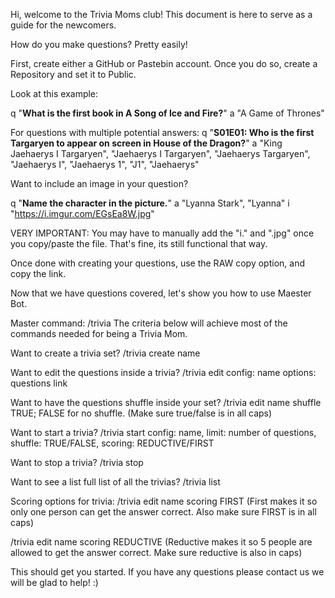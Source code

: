 Hi, welcome to the Trivia Moms club! This document is here to serve as a guide for the newcomers.
 
How do you make questions? Pretty easily!

First, create either a GitHub or Pastebin account. Once you do so, create a Repository and set it to Public.
 
Look at this example:
 
q "**What is the first book in A Song of Ice and Fire?**"
a "A Game of Thrones"
 
For questions with multiple potential answers:
q "**S01E01: Who is the first Targaryen to appear on screen in House of the Dragon?**"
a "King Jaehaerys I Targaryen", "Jaehaerys I Targaryen", "Jaehaerys Targaryen", "Jaehaerys I", "Jaehaerys 1", "J1", "Jaehaerys"
 
Want to include an image in your question?
 
q "**Name the character in the picture.**"
a "Lyanna Stark", "Lyanna"
i "https://i.imgur.com/EGsEa8W.jpg"
 
VERY IMPORTANT: You may have to manually add the "i." and ".jpg" once you copy/paste the file. That's fine, its still functional that way.

Once done with creating your questions, use the RAW copy option, and copy the link.
 
Now that we have questions covered, let's show you how to use Maester Bot.

Master command: /trivia
The criteria below will achieve most of the commands needed for being a Trivia Mom.

Want to create a trivia set?
/trivia create name
 
Want to edit the questions inside a trivia?
/trivia edit config: name options: questions link
 
Want to have the questions shuffle inside your set?
/trivia edit name shuffle TRUE; FALSE for no shuffle.
(Make sure true/false is in all caps)
 
Want to start a trivia?
/trivia start config: name, limit: number of questions, shuffle: TRUE/FALSE, scoring: REDUCTIVE/FIRST
 
Want to stop a trivia?
/trivia stop
 
Want to see a list full list of all the trivias?
/trivia list
 
Scoring options for trivia:
/trivia edit name scoring FIRST
(First makes it so only one person can get the answer correct. Also make sure FIRST is in all caps)
 
/trivia edit name scoring REDUCTIVE
(Reductive makes it so 5 people are allowed to get the answer correct. Make sure reductive is also in caps)
 
This should get you started. If you have any questions please contact us we will be glad to help! :)
